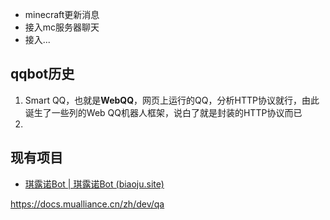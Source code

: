- minecraft更新消息
- 接入mc服务器聊天
- 接入...



## qqbot历史

1. Smart QQ，也就是**WebQQ**，网页上运行的QQ，分析HTTP协议就行，由此诞生了一些列的Web QQ机器人框架，说白了就是封装的HTTP协议而已
2. 

## 现有项目

- [琪露诺Bot | 琪露诺Bot (biaoju.site)](https://biaoju.site/cirnobot/)

https://docs.mualliance.cn/zh/dev/qa